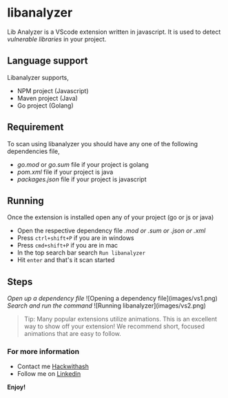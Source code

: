# libanalyzer

Lib Analyzer is a VScode extension written in javascript. It is used to detect _vulnerable libraries_ in your project.

## Language support

Libanalyzer supports,

- NPM project (Javascript)
- Maven project (Java)
- Go project (Golang)

## Requirement

To scan using libanalyzer you should have any one of the following dependencies file,

- _go.mod_ or _go.sum_ file if your project is golang
- _pom.xml_ file if your project is java
- _packages.json_ file if your project is javascript

## Running

Once the extension is installed open any of your project (go or js or java)

- Open the respective dependency file _.mod or .sum or .json or .xml_
- Press `ctrl+shift+P` if you are in windows
- Press `cmd+shift+P` if you are in mac
- In the top search bar search `Run libanalyzer`
- Hit `enter` and that's it scan started

## Steps

_Open up a dependency file_
\!\[Opening a dependency file\]\(images/vs1.png\)
_Search and run the command_
\!\[Running libanalyzer\]\(images/vs2.png\)

> Tip: Many popular extensions utilize animations. This is an excellent way to show off your extension! We recommend short, focused animations that are easy to follow.

### For more information

- Contact me [Hackwithash](https://www.hackwithash.com)
- Follow me on [Linkedin](https://www.linkedin.com/in/aswin-venkat-ceo/)

**Enjoy!**
